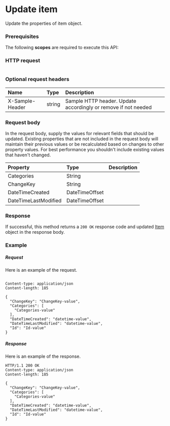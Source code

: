# Update item

Update the properties of item object.
### Prerequisites
The following **scopes** are required to execute this API: 
### HTTP request
<!-- { "blockType": "ignored" } -->
```http

```
### Optional request headers
| Name       | Type | Description|
|:-----------|:------|:----------|
| X-Sample-Header  | string  | Sample HTTP header. Update accordingly or remove if not needed|

### Request body
In the request body, supply the values for relevant fields that should be updated. Existing properties that are not included in the request body will maintain their previous values or be recalculated based on changes to other property values. For best performance you shouldn't include existing values that haven't changed.

| Property	   | Type	|Description|
|:---------------|:--------|:----------|
|Categories|String||
|ChangeKey|String||
|DateTimeCreated|DateTimeOffset||
|DateTimeLastModified|DateTimeOffset||

### Response
If successful, this method returns a `200 OK` response code and updated [Item](../resources/item.md) object in the response body.
### Example
##### Request
Here is an example of the request.
<!-- {
  "blockType": "request",
  "name": "update_item"
}-->
```http

Content-type: application/json
Content-length: 185

{
  "ChangeKey": "ChangeKey-value",
  "Categories": [
    "Categories-value"
  ],
  "DateTimeCreated": "datetime-value",
  "DateTimeLastModified": "datetime-value",
  "Id": "Id-value"
}
```
##### Response
Here is an example of the response.
<!-- {
  "blockType": "response",
  "truncated": false,
  "@odata.type": "microsoft.graph.item"
} -->
```http
HTTP/1.1 200 OK
Content-type: application/json
Content-length: 185

{
  "ChangeKey": "ChangeKey-value",
  "Categories": [
    "Categories-value"
  ],
  "DateTimeCreated": "datetime-value",
  "DateTimeLastModified": "datetime-value",
  "Id": "Id-value"
}
```

<!-- uuid: 8fcb5dbc-d5aa-4681-8e31-b001d5168d79
2015-10-25 14:57:30 UTC -->
<!-- {
  "type": "#page.annotation",
  "description": "Update item",
  "keywords": "",
  "section": "documentation",
  "tocPath": ""
}-->